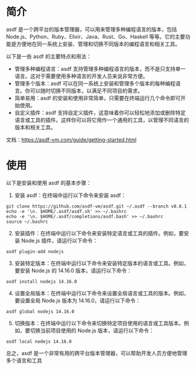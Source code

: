 # 简介
asdf 是一个跨平台的版本管理器，可以用来管理多种编程语言的版本，包括 Node.js、Python、Ruby、Elixir、Java、Rust、Go、Haskell 等等。它的主要功能是方便地在同一系统上安装、管理和切换不同版本的编程语言和相关工具。

以下是一些 asdf 的主要特点和用法：

- 管理多种编程语言：asdf 支持管理多种编程语言的版本，而不是只支持单一语言。这对于需要使用多种语言的开发人员来说非常方便。
- 管理多个版本：asdf 可以在同一系统上安装和管理多个版本的每种编程语言。你可以随时切换不同版本，以满足不同项目的需求。
- 简单易用：asdf 的安装和使用非常简单，只需要在终端运行几个命令即可开始使用。
- 自定义插件：asdf 支持自定义插件，这意味着你可以轻松地添加或删除特定语言或工具的插件。这样你可以将它用作一个通用的工具，以管理不同语言的版本和相关工具。

文档：https://asdf-vm.com/guide/getting-started.html

<!-- more -->

# 使用



以下是安装和使用 asdf 的基本步骤：

1. 安装 asdf：在终端中运行以下命令来安装 asdf：

```
git clone https://github.com/asdf-vm/asdf.git ~/.asdf --branch v0.8.1
echo -e '\n. $HOME/.asdf/asdf.sh' >> ~/.bashrc
echo -e '\n. $HOME/.asdf/completions/asdf.bash' >> ~/.bashrc
source ~/.bashrc
```

2. 安装插件：在终端中运行以下命令来安装特定语言或工具的插件。例如，要安装 Node.js 插件，请运行以下命令：

```
asdf plugin-add nodejs
```

3. 安装特定版本：在终端中运行以下命令来安装特定版本的语言或工具。例如，要安装 Node.js 的 14.16.0 版本，请运行以下命令：

```
asdf install nodejs 14.16.0
```

4. 设置全局版本：在终端中运行以下命令来设置全局语言或工具的版本。例如，要设置全局 Node.js 版本为 14.16.0，请运行以下命令：

```
asdf global nodejs 14.16.0
```

5. 切换版本：在终端中运行以下命令来切换特定项目使用的语言或工具版本。例如，要切换当前项目使用的 Node.js 版本，请运行以下命令：

```
asdf local nodejs 14.16.0
```

总之，asdf 是一个非常有用的跨平台版本管理器，可以帮助开发人员方便地管理多个语言和工具